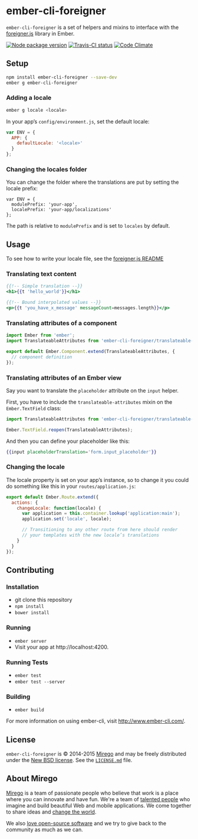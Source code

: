 # ember-cli-foreigner

`ember-cli-foreigner` is a set of helpers and mixins to interface with the [foreigner.js](https://github.com/mirego/foreigner.js) library in Ember.

[![Node package version](http://img.shields.io/npm/v/ember-cli-foreigner.svg)](http://img.shields.io/npm/v/ember-cli-foreigner.svg) [![Travis-CI status](http://img.shields.io/travis/mirego/ember-cli-foreigner.svg)](http://img.shields.io/travis/mirego/ember-cli-foreigner.svg) [![Code Climate](http://img.shields.io/codeclimate/github/mirego/ember-cli-foreigner.svg)](https://codeclimate.com/github/mirego/ember-cli-foreigner)

## Setup

```bash
npm install ember-cli-foreigner --save-dev
ember g ember-cli-foreigner
```

### Adding a locale

```bash
ember g locale <locale>
```

In your app’s `config/environment.js`, set the default locale:

```js
var ENV = {
  APP: {
    defaultLocale: '<locale>'
  }
};
```

### Changing the locales folder

You can change the folder where the translations are put by setting the locale prefix:

```
var ENV = {
  modulePrefix: 'your-app',
  localePrefix: 'your-app/localizations'
};
```

The path is relative to `modulePrefix` and is set to `locales` by default.

## Usage

To see how to write your locale file, see the [foreigner.js README](https://github.com/mirego/foreigner.js)

### Translating text content

```hbs
{{!-- Simple translation --}}
<h1>{{t 'hello_world'}}</h1>

{{!-- Bound interpolated values --}}
<p>{{t 'you_have_x_message' messageCount=messages.length}}</p>
```

### Translating attributes of a component

```js
import Ember from 'ember';
import TranslateableAttributes from 'ember-cli-foreigner/translateable-attributes';

export default Ember.Component.extend(TranslateableAttributes, {
  // component definition
});
```

### Translating attributes of an Ember view

Say you want to translate the `placeholder` attribute on the `input` helper.

First, you have to include the `translateable-attributes` mixin on the `Ember.TextField` class:

```js
import TranslateableAttributes from 'ember-cli-foreigner/translateable-attributes';

Ember.TextField.reopen(TranslateableAttributes);
```

And then you can define your placeholder like this:

```hbs
{{input placeholderTranslation='form.input_placeholder'}}
```

### Changing the locale

The locale property is set on your app’s instance, so to change it you could do something like this in your `routes/application.js`:

```js
export default Ember.Route.extend({
  actions: {
    changeLocale: function(locale) {
      var application = this.container.lookup('application:main');
      application.set('locale', locale);

      // Transitioning to any other route from here should render
      // your templates with the new locale’s translations
    }
  }
});
```

## Contributing

### Installation

- git clone this repository
- `npm install`
- `bower install`

### Running

- `ember server`
- Visit your app at http://localhost:4200.

### Running Tests

- `ember test`
- `ember test --server`

### Building

- `ember build`

For more information on using ember-cli, visit http://www.ember-cli.com/.

## License

`ember-cli-foreigner` is © 2014-2015 [Mirego](http://www.mirego.com) and may be freely distributed under the [New BSD license](http://opensource.org/licenses/BSD-3-Clause).
See the [`LICENSE.md`](https://github.com/mirego/ember-cli-foreigner/blob/master/LICENSE.md) file.

## About Mirego

[Mirego](http://mirego.com) is a team of passionate people who believe that work is a place where you can innovate and have fun. We're a team of [talented people](http://life.mirego.com) who imagine and build beautiful Web and mobile applications. We come together to share ideas and [change the world](http://mirego.org).

We also [love open-source software](http://open.mirego.com) and we try to give back to the community as much as we can.
